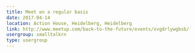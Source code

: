 ```yaml
---
title: Meet on a regular basis
date: 2017-04-14
location: Action House, Heidelberg, Heidelberg
link: http://www.meetup.com/back-to-the-future/events/xvgdrlywgbsb/
usergroup: smalltalkrn
type: usergroup
---
```

